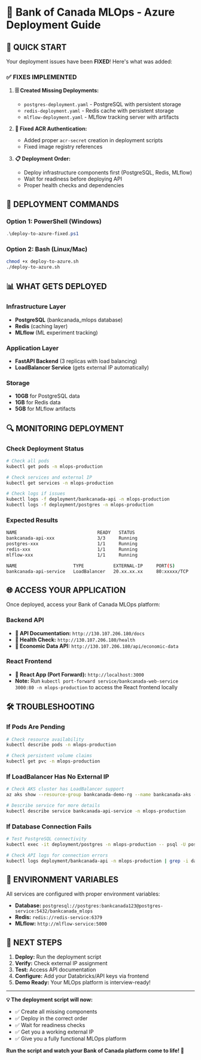 # 🏦 Bank of Canada MLOps - Azure Deployment Guide

## 🚀 **QUICK START**

Your deployment issues have been **FIXED**! Here's what was added:

### **✅ FIXES IMPLEMENTED**

1. **🗄️ Created Missing Deployments:**
   - `postgres-deployment.yaml` - PostgreSQL with persistent storage
   - `redis-deployment.yaml` - Redis cache with persistent storage  
   - `mlflow-deployment.yaml` - MLflow tracking server with artifacts

2. **🔐 Fixed ACR Authentication:**
   - Added proper `acr-secret` creation in deployment scripts
   - Fixed image registry references

3. **📋 Deployment Order:**
   - Deploy infrastructure components first (PostgreSQL, Redis, MLflow)
   - Wait for readiness before deploying API
   - Proper health checks and dependencies

## 🚀 **DEPLOYMENT COMMANDS**

### **Option 1: PowerShell (Windows)**
```powershell
.\deploy-to-azure-fixed.ps1
```

### **Option 2: Bash (Linux/Mac)**  
```bash
chmod +x deploy-to-azure.sh
./deploy-to-azure.sh
```

## 📊 **WHAT GETS DEPLOYED**

### **Infrastructure Layer**
- **PostgreSQL** (bankcanada_mlops database)
- **Redis** (caching layer)
- **MLflow** (ML experiment tracking)

### **Application Layer**  
- **FastAPI Backend** (3 replicas with load balancing)
- **LoadBalancer Service** (gets external IP automatically)

### **Storage**
- **10GB** for PostgreSQL data
- **1GB** for Redis data  
- **5GB** for MLflow artifacts

## 🔍 **MONITORING DEPLOYMENT**

### **Check Deployment Status**
```bash
# Check all pods
kubectl get pods -n mlops-production

# Check services and external IP
kubectl get services -n mlops-production

# Check logs if issues
kubectl logs -f deployment/bankcanada-api -n mlops-production
kubectl logs -f deployment/postgres -n mlops-production
```

### **Expected Results**
```bash
NAME                              READY   STATUS    
bankcanada-api-xxx                3/3     Running   
postgres-xxx                      1/1     Running   
redis-xxx                         1/1     Running   
mlflow-xxx                        1/1     Running   

NAME                     TYPE           EXTERNAL-IP     PORT(S)
bankcanada-api-service   LoadBalancer   20.xx.xx.xx     80:xxxxx/TCP
```

## 🌐 **ACCESS YOUR APPLICATION**

Once deployed, access your Bank of Canada MLOps platform:

### **Backend API**
- **🔗 API Documentation:** `http://130.107.206.180/docs`
- **🔗 Health Check:** `http://130.107.206.180/health`  
- **🔗 Economic Data API:** `http://130.107.206.180/api/economic-data`

### **React Frontend**
- **🔗 React App (Port Forward):** `http://localhost:3000`
- **Note:** Run `kubectl port-forward service/bankcanada-web-service 3000:80 -n mlops-production` to access the React frontend locally

## 🛠️ **TROUBLESHOOTING**

### **If Pods Are Pending**
```bash
# Check resource availability
kubectl describe pods -n mlops-production

# Check persistent volume claims
kubectl get pvc -n mlops-production
```

### **If LoadBalancer Has No External IP**
```bash
# Check AKS cluster has LoadBalancer support
az aks show --resource-group bankcanada-demo-rg --name bankcanada-aks --query networkProfile

# Describe service for more details
kubectl describe service bankcanada-api-service -n mlops-production
```

### **If Database Connection Fails**
```bash
# Test PostgreSQL connectivity
kubectl exec -it deployment/postgres -n mlops-production -- psql -U postgres -d bankcanada_mlops -c "SELECT 1;"

# Check API logs for connection errors
kubectl logs deployment/bankcanada-api -n mlops-production | grep -i database
```

## 🔧 **ENVIRONMENT VARIABLES**

All services are configured with proper environment variables:

- **Database:** `postgresql://postgres:bankcanada123@postgres-service:5432/bankcanada_mlops`
- **Redis:** `redis://redis-service:6379`  
- **MLflow:** `http://mlflow-service:5000`

## 🎯 **NEXT STEPS**

1. **Deploy:** Run the deployment script
2. **Verify:** Check external IP assignment  
3. **Test:** Access API documentation
4. **Configure:** Add your Databricks/API keys via frontend
5. **Demo Ready:** Your MLOps platform is interview-ready!

---

**💡 The deployment script will now:**
- ✅ Create all missing components
- ✅ Deploy in the correct order  
- ✅ Wait for readiness checks
- ✅ Get you a working external IP
- ✅ Give you a fully functional MLOps platform

**Run the script and watch your Bank of Canada platform come to life! 🚀**
